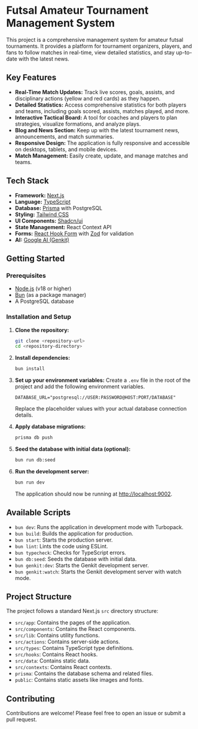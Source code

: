 # Futsal Amateur Tournament Management System

This project is a comprehensive management system for amateur futsal tournaments. It provides a platform for tournament organizers, players, and fans to follow matches in real-time, view detailed statistics, and stay up-to-date with the latest news.

## Key Features

*   **Real-Time Match Updates:** Track live scores, goals, assists, and disciplinary actions (yellow and red cards) as they happen.
*   **Detailed Statistics:** Access comprehensive statistics for both players and teams, including goals scored, assists, matches played, and more.
*   **Interactive Tactical Board:** A tool for coaches and players to plan strategies, visualize formations, and analyze plays.
*   **Blog and News Section:** Keep up with the latest tournament news, announcements, and match summaries.
*   **Responsive Design:** The application is fully responsive and accessible on desktops, tablets, and mobile devices.
*   **Match Management:** Easily create, update, and manage matches and teams.

## Tech Stack

*   **Framework:** [Next.js](https://nextjs.org/)
*   **Language:** [TypeScript](https://www.typescriptlang.org/)
*   **Database:** [Prisma](https://www.prisma.io/) with PostgreSQL
*   **Styling:** [Tailwind CSS](https://tailwindcss.com/)
*   **UI Components:** [Shadcn/ui](https://ui.shadcn.com/)
*   **State Management:** React Context API
*   **Forms:** [React Hook Form](https://react-hook-form.com/) with [Zod](https://zod.dev/) for validation
*   **AI:** [Google AI (Genkit)](https://firebase.google.com/docs/genkit)

## Getting Started

### Prerequisites

*   [Node.js](https://nodejs.org/) (v18 or higher)
*   [Bun](https://bun.sh/) (as a package manager)
*   A PostgreSQL database

### Installation and Setup

1.  **Clone the repository:**
    ```bash
    git clone <repository-url>
    cd <repository-directory>
    ```

2.  **Install dependencies:**
    ```bash
    bun install
    ```

3.  **Set up your environment variables:**
    Create a `.env` file in the root of the project and add the following environment variables.

    ```
    DATABASE_URL="postgresql://USER:PASSWORD@HOST:PORT/DATABASE"
    ```
    Replace the placeholder values with your actual database connection details.

4.  **Apply database migrations:**
    ```bash
    prisma db push
    ```

5.  **Seed the database with initial data (optional):**
    ```bash
    bun run db:seed
    ```

6.  **Run the development server:**
    ```bash
    bun run dev
    ```

    The application should now be running at [http://localhost:9002](http://localhost:9002).

## Available Scripts

- `bun dev`: Runs the application in development mode with Turbopack.
- `bun build`: Builds the application for production.
- `bun start`: Starts the production server.
- `bun lint`: Lints the code using ESLint.
- `bun typecheck`: Checks for TypeScript errors.
- `bun db:seed`: Seeds the database with initial data.
- `bun genkit:dev`: Starts the Genkit development server.
- `bun genkit:watch`: Starts the Genkit development server with watch mode.

## Project Structure

The project follows a standard Next.js `src` directory structure:

- `src/app`: Contains the pages of the application.
- `src/components`: Contains the React components.
- `src/lib`: Contains utility functions.
- `src/actions`: Contains server-side actions.
- `src/types`: Contains TypeScript type definitions.
- `src/hooks`: Contains React hooks.
- `src/data`: Contains static data.
- `src/contexts`: Contains React contexts.
- `prisma`: Contains the database schema and related files.
- `public`: Contains static assets like images and fonts.

## Contributing

Contributions are welcome! Please feel free to open an issue or submit a pull request.
